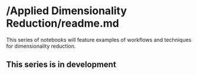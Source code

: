 # /Applied Dimensionality Reduction/readme.md

This series of notebooks will feature examples of workflows and techniques for dimensionality reduction.

## This series is in development